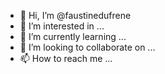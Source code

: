 - 👋 Hi, I’m @faustinedufrene
- 👀 I’m interested in ...
- 🌱 I’m currently learning ...
- 💞️ I’m looking to collaborate on ...
- 📫 How to reach me ...

<!---
faustinedufrene/faustinedufrene is a ✨ special ✨ repository because its `README.md` (this file) appears on your GitHub profile.
You can click the Preview link to take a look at your changes.
--->
